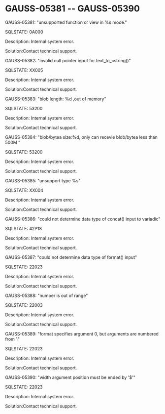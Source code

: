 # GAUSS-05381 -- GAUSS-05390<a name="EN-US_TOPIC_0302073142"></a>

GAUSS-05381: "unsupported function or view in %s mode."

SQLSTATE: 0A000

Description: Internal system error.

Solution:Contact technical support.

GAUSS-05382: "invalid null pointer input for text\_to\_cstring\(\)"

SQLSTATE: XX005

Description: Internal system error.

Solution:Contact technical support.

GAUSS-05383: "blob length: %d ,out of memory"

SQLSTATE: 53200

Description: Internal system error.

Solution:Contact technical support.

GAUSS-05384: "blob/bytea size:%d, only can recevie blob/bytea less than 500M "

SQLSTATE: 53200

Description: Internal system error.

Solution:Contact technical support.

GAUSS-05385: "unsupport type %s"

SQLSTATE: XX004

Description: Internal system error.

Solution:Contact technical support.

GAUSS-05386: "could not determine data type of concat\(\) input to variadic"

SQLSTATE: 42P18

Description: Internal system error.

Solution:Contact technical support.

GAUSS-05387: "could not determine data type of format\(\) input"

SQLSTATE: 22023

Description: Internal system error.

Solution:Contact technical support.

GAUSS-05388: "number is out of range"

SQLSTATE: 22003

Description: Internal system error.

Solution:Contact technical support.

GAUSS-05389: "format specifies argument 0, but arguments are numbered from 1"

SQLSTATE: 22023

Description: Internal system error.

Solution:Contact technical support.

GAUSS-05390: "width argument position must be ended by '$'"

SQLSTATE: 22023

Description: Internal system error.

Solution:Contact technical support.

